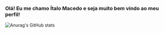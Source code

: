 ### Olá! Eu me chamo Ítalo Macedo e seja muito bem vindo ao meu perfil!

![Anurag's GitHub stats](https://github-readme-stats.vercel.app/api?username=ItaloMac&show_icons=true)
